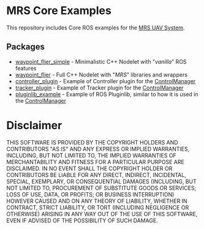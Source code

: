 # MRS Core Examples

This repository includes Core ROS examples for the [MRS UAV System](https://github.com/ctu-mrs/mrs_uav_system).

## Packages

* [waypoint_flier_simple](./waypoint_flier_simple) - Minimalistic C++ Nodelet with "_vanilla_" ROS features
* [waypoint_flier](./waypoint_flier) - Full C++ Nodelet with "_MRS_" libraries and wrappers
* [controller_plugin](./controller_plugin) - Example of Controller plugin for the [ControlManager](https://github.com/ctu-mrs/mrs_uav_managers)
* [tracker_plugin](./tracker_plugin) - Example of Tracker plugin for the [ControlManager](https://github.com/ctu-mrs/mrs_uav_managers)
* [pluginlib_example](./pluginlib_example) - Example of ROS Pluginlib, similar to how it is used in the [ControlManager](https://github.com/ctu-mrs/mrs_uav_managers)

# Disclaimer

THIS SOFTWARE IS PROVIDED BY THE COPYRIGHT HOLDERS AND CONTRIBUTORS "AS IS"
AND ANY EXPRESS OR IMPLIED WARRANTIES, INCLUDING, BUT NOT LIMITED TO, THE
IMPLIED WARRANTIES OF MERCHANTABILITY AND FITNESS FOR A PARTICULAR PURPOSE ARE
DISCLAIMED. IN NO EVENT SHALL THE COPYRIGHT HOLDER OR CONTRIBUTORS BE LIABLE
FOR ANY DIRECT, INDIRECT, INCIDENTAL, SPECIAL, EXEMPLARY, OR CONSEQUENTIAL
DAMAGES (INCLUDING, BUT NOT LIMITED TO, PROCUREMENT OF SUBSTITUTE GOODS OR
SERVICES; LOSS OF USE, DATA, OR PROFITS; OR BUSINESS INTERRUPTION) HOWEVER
CAUSED AND ON ANY THEORY OF LIABILITY, WHETHER IN CONTRACT, STRICT LIABILITY,
OR TORT (INCLUDING NEGLIGENCE OR OTHERWISE) ARISING IN ANY WAY OUT OF THE USE
OF THIS SOFTWARE, EVEN IF ADVISED OF THE POSSIBILITY OF SUCH DAMAGE.
